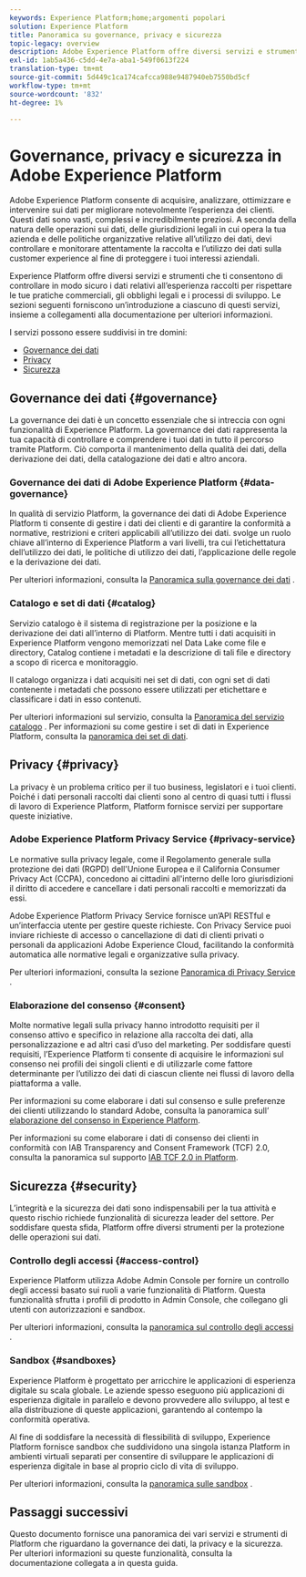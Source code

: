 ```yaml
---
keywords: Experience Platform;home;argomenti popolari
solution: Experience Platform
title: Panoramica su governance, privacy e sicurezza
topic-legacy: overview
description: Adobe Experience Platform offre diversi servizi e strumenti che ti consentono di controllare in modo affidabile i dati relativi all’esperienza raccolti per rispettare le tue pratiche commerciali, gli obblighi legali e il processo di sviluppo.
exl-id: 1ab5a436-c5dd-4e7a-aba1-549f0613f224
translation-type: tm+mt
source-git-commit: 5d449c1ca174cafcca988e9487940eb7550bd5cf
workflow-type: tm+mt
source-wordcount: '832'
ht-degree: 1%

---
```


# Governance, privacy e sicurezza in Adobe Experience Platform

Adobe Experience Platform consente di acquisire, analizzare, ottimizzare e intervenire sui dati per migliorare notevolmente l’esperienza dei clienti. Questi dati sono vasti, complessi e incredibilmente preziosi. A seconda della natura delle operazioni sui dati, delle giurisdizioni legali in cui opera la tua azienda e delle politiche organizzative relative all’utilizzo dei dati, devi controllare e monitorare attentamente la raccolta e l’utilizzo dei dati sulla customer experience al fine di proteggere i tuoi interessi aziendali.

Experience Platform offre diversi servizi e strumenti che ti consentono di controllare in modo sicuro i dati relativi all’esperienza raccolti per rispettare le tue pratiche commerciali, gli obblighi legali e i processi di sviluppo. Le sezioni seguenti forniscono un’introduzione a ciascuno di questi servizi, insieme a collegamenti alla documentazione per ulteriori informazioni.

I servizi possono essere suddivisi in tre domini:

* [Governance dei dati](#governance)
* [Privacy](#privacy)
* [Sicurezza](#security)

## Governance dei dati {#governance}

La governance dei dati è un concetto essenziale che si intreccia con ogni funzionalità di Experience Platform. La governance dei dati rappresenta la tua capacità di controllare e comprendere i tuoi dati in tutto il percorso tramite Platform. Ciò comporta il mantenimento della qualità dei dati, della derivazione dei dati, della catalogazione dei dati e altro ancora.

### Governance dei dati di Adobe Experience Platform {#data-governance}

In qualità di servizio Platform, la governance dei dati di Adobe Experience Platform ti consente di gestire i dati dei clienti e di garantire la conformità a normative, restrizioni e criteri applicabili all’utilizzo dei dati. svolge un ruolo chiave all’interno di Experience Platform a vari livelli, tra cui l’etichettatura dell’utilizzo dei dati, le politiche di utilizzo dei dati, l’applicazione delle regole e la derivazione dei dati.

Per ulteriori informazioni, consulta la [Panoramica sulla governance dei dati](../../data-governance/home.md) .

### Catalogo e set di dati {#catalog}

Servizio catalogo è il sistema di registrazione per la posizione e la derivazione dei dati all’interno di Platform. Mentre tutti i dati acquisiti in Experience Platform vengono memorizzati nel Data Lake come file e directory, Catalog contiene i metadati e la descrizione di tali file e directory a scopo di ricerca e monitoraggio.

Il catalogo organizza i dati acquisiti nei set di dati, con ogni set di dati contenente i metadati che possono essere utilizzati per etichettare e classificare i dati in esso contenuti.

Per ulteriori informazioni sul servizio, consulta la [Panoramica del servizio catalogo](../../catalog/home.md) . Per informazioni su come gestire i set di dati in Experience Platform, consulta la [panoramica dei set di dati](../../catalog/datasets/overview.md).

## Privacy {#privacy}

La privacy è un problema critico per il tuo business, legislatori e i tuoi clienti. Poiché i dati personali raccolti dai clienti sono al centro di quasi tutti i flussi di lavoro di Experience Platform, Platform fornisce servizi per supportare queste iniziative.

### Adobe Experience Platform Privacy Service {#privacy-service}

Le normative sulla privacy legale, come il Regolamento generale sulla protezione dei dati (RGPD) dell&#39;Unione Europea e il California Consumer Privacy Act (CCPA), concedono ai cittadini all&#39;interno delle loro giurisdizioni il diritto di accedere e cancellare i dati personali raccolti e memorizzati da essi.

Adobe Experience Platform Privacy Service fornisce un’API RESTful e un’interfaccia utente per gestire queste richieste. Con Privacy Service puoi inviare richieste di accesso o cancellazione di dati di clienti privati o personali da applicazioni Adobe Experience Cloud, facilitando la conformità automatica alle normative legali e organizzative sulla privacy.

Per ulteriori informazioni, consulta la sezione [Panoramica di Privacy Service](../../privacy-service/home.md) .

### Elaborazione del consenso {#consent}

Molte normative legali sulla privacy hanno introdotto requisiti per il consenso attivo e specifico in relazione alla raccolta dei dati, alla personalizzazione e ad altri casi d’uso del marketing. Per soddisfare questi requisiti, l’Experience Platform ti consente di acquisire le informazioni sul consenso nei profili dei singoli clienti e di utilizzarle come fattore determinante per l’utilizzo dei dati di ciascun cliente nei flussi di lavoro della piattaforma a valle.

Per informazioni su come elaborare i dati sul consenso e sulle preferenze dei clienti utilizzando lo standard Adobe, consulta la panoramica sull’ [elaborazione del consenso in Experience Platform](./consent/adobe/overview.md).

Per informazioni su come elaborare i dati di consenso dei clienti in conformità con IAB Transparency and Consent Framework (TCF) 2.0, consulta la panoramica sul supporto [IAB TCF 2.0 in Platform](./consent/iab/overview.md).

## Sicurezza {#security}

L’integrità e la sicurezza dei dati sono indispensabili per la tua attività e questo rischio richiede funzionalità di sicurezza leader del settore. Per soddisfare questa sfida, Platform offre diversi strumenti per la protezione delle operazioni sui dati.

### Controllo degli accessi {#access-control}

Experience Platform utilizza Adobe Admin Console per fornire un controllo degli accessi basato sui ruoli a varie funzionalità di Platform. Questa funzionalità sfrutta i profili di prodotto in Admin Console, che collegano gli utenti con autorizzazioni e sandbox.

Per ulteriori informazioni, consulta la [panoramica sul controllo degli accessi](../../access-control/home.md) .

### Sandbox {#sandboxes}

Experience Platform è progettato per arricchire le applicazioni di esperienza digitale su scala globale. Le aziende spesso eseguono più applicazioni di esperienza digitale in parallelo e devono provvedere allo sviluppo, al test e alla distribuzione di queste applicazioni, garantendo al contempo la conformità operativa.

Al fine di soddisfare la necessità di flessibilità di sviluppo, Experience Platform fornisce sandbox che suddividono una singola istanza Platform in ambienti virtuali separati per consentire di sviluppare le applicazioni di esperienza digitale in base al proprio ciclo di vita di sviluppo.

Per ulteriori informazioni, consulta la [panoramica sulle sandbox](../../sandboxes/home.md) .

## Passaggi successivi

Questo documento fornisce una panoramica dei vari servizi e strumenti di Platform che riguardano la governance dei dati, la privacy e la sicurezza. Per ulteriori informazioni su queste funzionalità, consulta la documentazione collegata a in questa guida.
